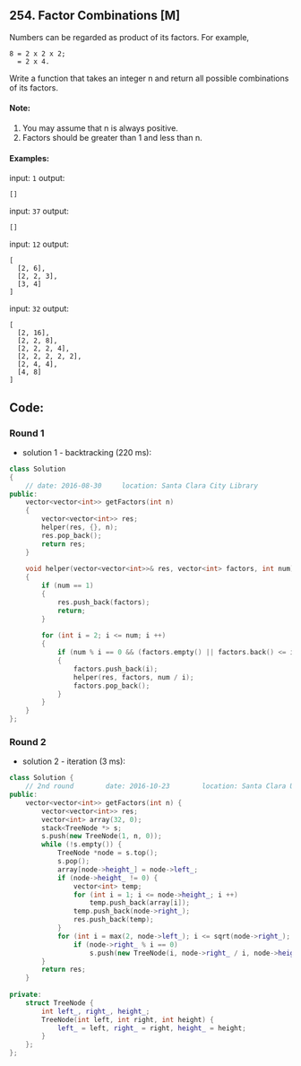 ## 254. Factor Combinations [M]
Numbers can be regarded as product of its factors. For example,
```
8 = 2 x 2 x 2;
  = 2 x 4.
```
Write a function that takes an integer n and return all possible combinations of its factors.

#### Note: 
  1. You may assume that n is always positive.
  2. Factors should be greater than 1 and less than n.

#### Examples: 
input: `1`
output: 
```
[]
```
input: `37`
output: 
```
[]
```
input: `12`
output:
```
[
  [2, 6],
  [2, 2, 3],
  [3, 4]
]
```
input: `32`
output:
```
[
  [2, 16],
  [2, 2, 8],
  [2, 2, 2, 4],
  [2, 2, 2, 2, 2],
  [2, 4, 4],
  [4, 8]
]
```

## Code:
### Round 1
- solution 1 - backtracking (220 ms):
```c++
class Solution 
{
    // date: 2016-08-30     location: Santa Clara City Library
public:
    vector<vector<int>> getFactors(int n) 
    {
        vector<vector<int>> res;
        helper(res, {}, n);
        res.pop_back();
        return res;
    }
    
    void helper(vector<vector<int>>& res, vector<int> factors, int num)
    {
        if (num == 1)
        {
            res.push_back(factors);
            return;
        }
        
        for (int i = 2; i <= num; i ++)
        {
            if (num % i == 0 && (factors.empty() || factors.back() <= i))
            {
                factors.push_back(i);
                helper(res, factors, num / i);
                factors.pop_back();
            }
        }
    }
};
```

### Round 2
- solution 2 - iteration (3 ms):
```c++
class Solution {
    // 2nd round        date: 2016-10-23        location: Santa Clara University
public:
    vector<vector<int>> getFactors(int n) {
        vector<vector<int>> res;
        vector<int> array(32, 0);
        stack<TreeNode *> s;
        s.push(new TreeNode(1, n, 0));
        while (!s.empty()) {
            TreeNode *node = s.top();
            s.pop();
            array[node->height_] = node->left_;
            if (node->height_ != 0) {
                vector<int> temp;
                for (int i = 1; i <= node->height_; i ++)
                    temp.push_back(array[i]);
                temp.push_back(node->right_);
                res.push_back(temp);
            }
            for (int i = max(2, node->left_); i <= sqrt(node->right_); i ++)
                if (node->right_ % i == 0)
                    s.push(new TreeNode(i, node->right_ / i, node->height_ + 1));
        }
        return res;
    }
    
private:
    struct TreeNode {
        int left_, right_, height_;
        TreeNode(int left, int right, int height) {
            left_ = left, right_ = right, height_ = height;
        }
    };
};
```
